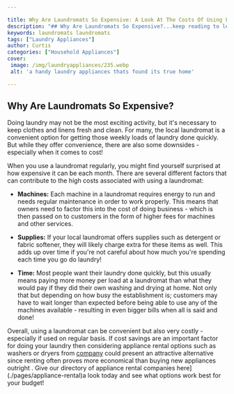 ```yaml
---

title: Why Are Laundromats So Expensive: A Look At The Costs Of Using Laundromats
description: "## Why Are Laundromats So Expensive?...keep reading to learn"
keywords: laundromats laundromats
tags: ["Laundry Appliances"]
author: Curtis
categories: ["Household Appliances"]
cover: 
 image: /img/laundryappliances/235.webp
 alt: 'a handy laundry appliances thats found its true home'

---
```


## Why Are Laundromats So Expensive? 

Doing laundry may not be the most exciting activity, but it's necessary to keep clothes and linens fresh and clean. For many, the local laundromat is a convenient option for getting those weekly loads of laundry done quickly. But while they offer convenience, there are also some downsides - especially when it comes to cost! 

When you use a laundromat regularly, you might find yourself surprised at how expensive it can be each month. There are several different factors that can contribute to the high costs associated with using a laundromat: 

- **Machines:** Each machine in a laundromat requires energy to run and needs regular maintenance in order to work properly. This means that owners need to factor this into the cost of doing business - which is then passed on to customers in the form of higher fees for machines and other services. 

- **Supplies:** If your local laundromat offers supplies such as detergent or fabric softener, they will likely charge extra for these items as well. This adds up over time if you're not careful about how much you're spending each time you go do laundry! 

- **Time:** Most people want their laundry done quickly, but this usually means paying more money per load at a laundromat than what they would pay if they did their own washing and drying at home. Not only that but depending on how busy the establishment is; customers may have to wait longer than expected before being able to use any of the machines available - resulting in even bigger bills when all is said and done! 

Overall, using a laundromat can be convenient but also very costly - especially if used on regular basis. If cost savings are an important factor for doing your laundry then considering appliance rental options such as washers or dryers from [company](./pages/appliance-rental) could present an attractive alternative since renting often proves more economical than buying new appliances outright . Give our directory of appliance rental companies here](./pages/appliance-rental)a look today and see what options work best for your budget!
